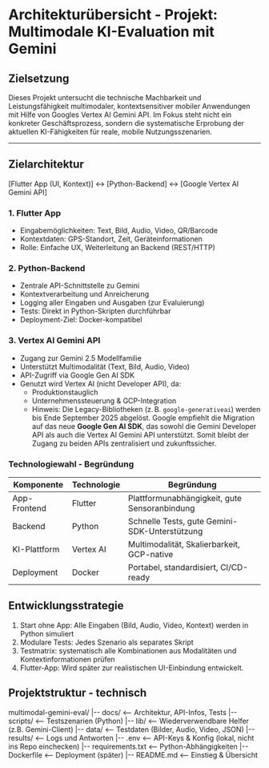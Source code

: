 # Architekturübersicht - Projekt: Multimodale KI-Evaluation mit Gemini

## Zielsetzung

Dieses Projekt untersucht die technische Machbarkeit und Leistungsfähigkeit multimodaler, kontextsensitiver mobiler Anwendungen mit Hilfe von Googles Vertex AI Gemini API. Im Fokus steht nicht ein konkreter Geschäftsprozess, sondern die systematische Erprobung der aktuellen KI-Fähigkeiten für reale, mobile Nutzungsszenarien.

---

## Zielarchitektur

[Flutter App (UI, Kontext)] <-> [Python-Backend] <-> [Google Vertex AI Gemini API]

### 1. Flutter App
- Eingabemöglichkeiten: Text, Bild, Audio, Video, QR/Barcode
- Kontextdaten: GPS-Standort, Zeit, Geräteinformationen
- Rolle: Einfache UX, Weiterleitung an Backend (REST/HTTP)

### 2. Python-Backend
- Zentrale API-Schnittstelle zu Gemini
- Kontextverarbeitung und Anreicherung
- Logging aller Eingaben und Ausgaben (zur Evaluierung)
- Tests: Direkt in Python-Skripten durchführbar
- Deployment-Ziel: Docker-kompatibel

### 3. Vertex AI Gemini API
- Zugang zur Gemini 2.5 Modellfamilie
- Unterstützt Multimodalität (Text, Bild, Audio, Video)
- API-Zugriff via Google Gen AI SDK
- Genutzt wird Vertex AI (nicht Developer API), da:
    - Produktionstauglich
    - Unternehmenssteuerung & GCP-Integration
    - Hinweis: Die Legacy-Bibliotheken (z. B. `google-generativeai`) werden bis Ende September 2025 abgelöst. Google empfiehlt die Migration auf das neue **Google Gen AI SDK**, das sowohl die Gemini Developer API als auch die Vertex AI Gemini API unterstützt. Somit bleibt der Zugang zu beiden APIs zentralisiert und zukunftssicher.

### Technologiewahl - Begründung
| Komponente    | Technologie | Begründung                                  |
|---------------|-------------|---------------------------------------------|
| App-Frontend  | Flutter     | Plattformunabhängigkeit, gute Sensoranbindung |
| Backend       | Python      | Schnelle Tests, gute Gemini-SDK-Unterstützung |
| KI-Plattform  | Vertex AI   | Multimodalität, Skalierbarkeit, GCP-native    |
| Deployment    | Docker      | Portabel, standardisiert, CI/CD-ready         |

## Entwicklungsstrategie
1. Start ohne App: Alle Eingaben (Bild, Audio, Video, Kontext) werden in Python simuliert
2. Modulare Tests: Jedes Szenario als separates Skript
3. Testmatrix: systematisch alle Kombinationen aus Modalitäten und Kontextinformationen prüfen
4. Flutter-App: Wird später zur realistischen UI-Einbindung entwickelt.

## Projektstruktur - technisch
multimodal-gemini-eval/
|-- docs/               <-- Architektur, API-Infos, Tests
|-- scripts/            <-- Testszenarien (Python)
|-- lib/                <-- Wiederverwendbare Helfer (z.B. Gemini-Client)
|-- data/               <-- Testdaten (Bilder, Audio, Video, JSON)
|-- results/            <-- Logs und Antworten
|-- .env                <-- API-Keys & Konfig (lokal, nicht ins Repo einchecken)
|-- requirements.txt    <-- Python-Abhängigkeiten
|-- Dockerfile          <-- Deployment (später)
|-- README.md           <-- Einstieg & Übersicht

